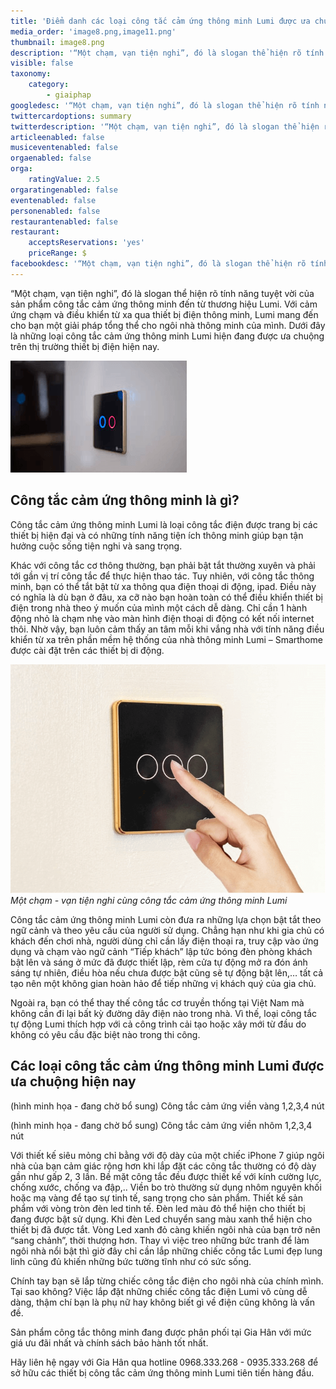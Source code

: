 ```yaml
---
title: 'Điểm danh các loại công tắc cảm ứng thông minh Lumi được ưa chuộng nhất'
media_order: 'image8.png,image11.png'
thumbnail: image8.png
description: '“Một chạm, vạn tiện nghi”, đó là slogan thể hiện rõ tính năng tuyệt vời của sản phẩm công tắc cảm ứng thông minh đến từ thương hiệu Lumi. Với cảm ứng chạm và điều khiển từ xa qua thiết bị điện thông minh, Lumi mang đến cho bạn một giải pháp tổng thể cho ngôi nhà thông minh của mình. Dưới đây là những loại công tắc cảm ứng thông minh Lumi hiện đang được ưa chuộng trên thị trường thiết bị điện hiện nay.'
visible: false
taxonomy:
    category:
        - giaiphap
googledesc: '“Một chạm, vạn tiện nghi”, đó là slogan thể hiện rõ tính năng tuyệt vời của sản phẩm công tắc cảm ứng thông minh đến từ thương hiệu Lumi. Với cảm ứng chạm và điều khiển từ xa qua thiết bị điện thông minh, Lumi mang đến cho bạn một giải pháp tổng thể cho ngôi nhà thông minh của mình. Dưới đây là những loại công tắc cảm ứng thông minh Lumi hiện đang được ưa chuộng trên thị trường thiết bị điện hiện nay.'
twittercardoptions: summary
twitterdescription: '“Một chạm, vạn tiện nghi”, đó là slogan thể hiện rõ tính năng tuyệt vời của sản phẩm công tắc cảm ứng thông minh đến từ thương hiệu Lumi. Với cảm ứng chạm và điều khiển từ xa qua thiết bị điện thông minh, Lumi mang đến cho bạn một giải pháp tổng thể cho ngôi nhà thông minh của mình. Dưới đây là những loại công tắc cảm ứng thông minh Lumi hiện đang được ưa chuộng trên thị trường thiết bị điện hiện nay.'
articleenabled: false
musiceventenabled: false
orgaenabled: false
orga:
    ratingValue: 2.5
orgaratingenabled: false
eventenabled: false
personenabled: false
restaurantenabled: false
restaurant:
    acceptsReservations: 'yes'
    priceRange: $
facebookdesc: '“Một chạm, vạn tiện nghi”, đó là slogan thể hiện rõ tính năng tuyệt vời của sản phẩm công tắc cảm ứng thông minh đến từ thương hiệu Lumi. Với cảm ứng chạm và điều khiển từ xa qua thiết bị điện thông minh, Lumi mang đến cho bạn một giải pháp tổng thể cho ngôi nhà thông minh của mình. Dưới đây là những loại công tắc cảm ứng thông minh Lumi hiện đang được ưa chuộng trên thị trường thiết bị điện hiện nay.'
---
```


“Một chạm, vạn tiện nghi”, đó là slogan thể hiện rõ tính năng tuyệt vời của sản phẩm công tắc cảm ứng thông minh đến từ thương hiệu Lumi. Với cảm ứng chạm và điều khiển từ xa qua thiết bị điện thông minh, Lumi mang đến cho bạn một giải pháp tổng thể cho ngôi nhà thông minh của mình. Dưới đây là những loại công tắc cảm ứng thông minh Lumi hiện đang được ưa chuộng trên thị trường thiết bị điện hiện nay. 

![](image8.png)

## Công tắc cảm ứng thông minh là gì?

Công tắc cảm ứng thông minh Lumi là loại công tắc điện được trang bị các thiết bị hiện đại và có những tính năng tiện ích thông minh giúp bạn tận hưởng cuộc sống tiện nghi và sang trọng.

Khác với công tắc cơ thông thường, bạn phải bật tắt thường xuyên và phải tới gần vị trí công tắc để thực hiện thao tác. Tuy nhiên, với công tắc thông minh, bạn có thể tắt bật từ xa thông qua điện thoại di động, ipad. Điều này có nghĩa là dù bạn ở đâu, xa cỡ nào bạn hoàn toàn có thể điều khiển thiết bị điện trong nhà theo ý muốn của mình một cách dễ dàng. Chỉ cần 1 hành động nhỏ là chạm nhẹ vào màn hình điện thoại di động có kết nối internet thôi. Nhờ vậy, bạn luôn cảm thấy an tâm mỗi khi vắng nhà với tính năng điều khiển từ xa trên phần mềm hệ thống của nhà thông minh Lumi – Smarthome được cài đặt trên các thiết bị di động.

![](image11.png)
_Một chạm - vạn tiện nghi cùng công tắc cảm ứng thông minh Lumi_

Công tắc cảm ứng thông minh Lumi còn đưa ra những lựa chọn bật tắt theo ngữ cảnh và theo yêu cầu của người sử dụng. Chẳng hạn như khi gia chủ có khách đến chơi nhà, người dùng chỉ cần lấy điện thoại ra, truy cập vào ứng dụng và chạm vào ngữ cảnh “Tiếp khách” lập tức bóng đèn phòng khách bật lên và sáng ở mức đã được thiết lập, rèm cửa tự động mở ra đón ánh sáng tự nhiên, điều hòa nếu chưa được bật cũng sẽ tự động bật lên,… tất cả tạo nên một không gian hoàn hảo để tiếp những vị khách quý của gia chủ.

Ngoài ra, bạn có thể thay thế công tắc cơ truyền thống tại Việt Nam mà không cần đi lại bất kỳ đường dây điện nào trong nhà. Vì thế, loại công tắc tự động Lumi thích hợp với cả công trình cải tạo hoặc xây mới từ đầu do không có yêu cầu đặc biệt nào trong thi công.

## Các loại công tắc cảm ứng thông minh Lumi được ưa chuộng hiện nay

(hình minh họa - đang chờ bổ sung)
Công tắc cảm ứng viền vàng 1,2,3,4 nút

(hình minh họa - đang chờ bổ sung)
Công tắc cảm ứng viền nhôm 1,2,3,4 nút

Với thiết kế siêu mỏng chỉ bằng với độ dày của một chiếc iPhone 7 giúp ngôi nhà của bạn cảm giác rộng hơn khi lắp đặt các công tắc thường có độ dày gần như gấp 2, 3 lần. Bề mặt công tắc đều được thiết kế với kính cường lực, chống xước, chống va đập,.. Viền bo trò thường sử dụng nhôm nguyên khối hoặc mạ vàng để tạo sự tinh tế, sang trọng cho sản phẩm. Thiết kế sản phẩm với vòng tròn đèn led tinh tế. Đèn led màu đỏ thể hiện cho thiết bị đang được bật sử dụng. Khi đèn Led chuyển sang màu xanh thể hiện cho thiết bị đã được tắt. Vòng Led xanh đỏ càng khiến ngôi nhà của bạn trở nên “sang chảnh”, thời thượng hơn.
Thay vì việc treo những bức tranh để làm ngôi nhà nổi bật thì giờ đây chỉ cần lắp những chiếc công tắc Lumi đẹp lung linh cũng đủ khiến những bức tường tĩnh như có sức sống.

Chính tay bạn sẽ lắp từng chiếc công tắc điện cho ngôi nhà của chính mình. Tại sao không? Việc lắp đặt những chiếc công tắc điện Lumi vô cùng dễ dàng, thậm chí bạn là phụ nữ hay không biết gì về điện cũng không là vấn đề.

Sản phẩm công tắc thông minh đang được phân phối tại Gia Hân với mức giá ưu đãi nhất và chính sách bảo hành tốt nhất. 

Hãy liên hệ ngay với Gia Hân qua hotline 0968.333.268 - 0935.333.268 để sở hữu các thiết bị công tắc cảm ứng thông minh Lumi tiên tiến hàng đầu. 


